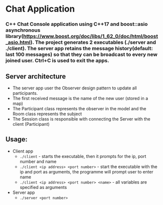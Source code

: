 # Chat Application

### C++ Chat Console application using C++17 and boost::asio asynchronous library(https://www.boost.org/doc/libs/1_62_0/doc/html/boost_asio.html). The project generates 2 executables (./server and ./client). The server app retains the message history(default: last 100 messages) so that they can be broadcast to every new joined user. Ctrl+C is used to exit the apps.

## Server architecture

- The server app user the Observer design pattern to update all participants.
- The first received message is the name of the new user (stored in a map)
- The Participant class represents the observer in the model and the Room class represents the subject
- The Session class is responsible with connecting the Server with the client (Participant)

## Usage:

- Client app
  - `./client` - starts the executable, then it prompts for the ip, port number and name
  - `./client <ip address> <port number>` -  start the executable with the ip and port as arguments, the programme will prompt user to enter name
  - `./client <ip address> <port number> <name>` - all variables are specified as arguments
- Server app
  - `./server <port number>`

